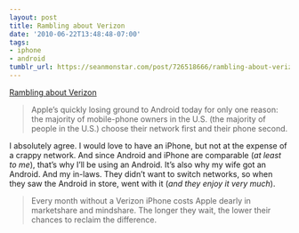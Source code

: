 ```yaml
---
layout: post
title: Rambling about Verizon
date: '2010-06-22T13:48:48-07:00'
tags:
- iphone
- android
tumblr_url: https://seanmonstar.com/post/726518666/rambling-about-verizon
---
```

[Rambling about Verizon](http://www.marco.org/725288444)  

> Apple’s quickly losing ground to Android today for only one reason: the majority of mobile-phone owners in the U.S. (the majority of people in the U.S.) choose their network first and their phone second.

I absolutely agree. I would love to have an iPhone, but not at the expense of a crappy network. And since Android and iPhone are comparable (_at least to me_), that’s why I’ll be using an Android. It’s also why my wife got an Android. And my in-laws. They didn’t want to switch networks, so when they saw the Android in store, went with it (_and they enjoy it very much_).

> Every month without a Verizon iPhone costs Apple dearly in marketshare and mindshare. The longer they wait, the lower their chances to reclaim the difference.

